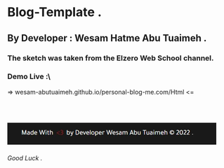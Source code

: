 # Blog-Template .

## By Developer : Wesam Hatme Abu Tuaimeh .

### The sketch was taken from the Elzero Web School channel.

### Demo Live :\

=> wesam-abutuaimeh.github.io/personal-blog-me.com/Html <=

<br/><br/>

![Screenshot](Media/readme-img.jpg)
<br/>

###### Good Luck .

